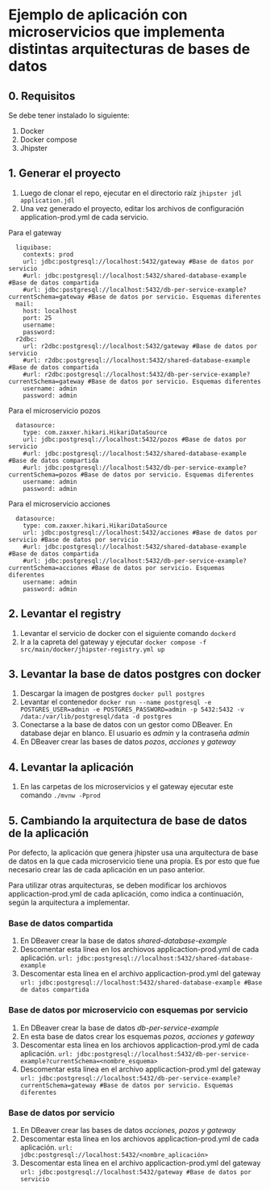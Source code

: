 # Ejemplo de aplicación con microservicios que implementa distintas arquitecturas de bases de datos

## 0. Requisitos
Se debe tener instalado lo siguiente:
1. Docker
2. Docker compose
3. Jhipster

## 1. Generar el proyecto
1. Luego de clonar el repo, ejecutar en el directorio raíz 
`jhipster jdl application.jdl`
2. Una vez generado el proyecto, editar los archivos de configuración application-prod.yml de cada servicio.

Para el gateway
```
  liquibase:
    contexts: prod
    url: jdbc:postgresql://localhost:5432/gateway #Base de datos por servicio
    #url: jdbc:postgresql://localhost:5432/shared-database-example #Base de datos compartida
    #url: jdbc:postgresql://localhost:5432/db-per-service-example?currentSchema=gateway #Base de datos por servicio. Esquemas diferentes
  mail:
    host: localhost
    port: 25
    username:
    password:
  r2dbc:
    url: r2dbc:postgresql://localhost:5432/gateway #Base de datos por servicio
    #url: r2dbc:postgresql://localhost:5432/shared-database-example #Base de datos compartida
    #url: r2dbc:postgresql://localhost:5432/db-per-service-example?currentSchema=gateway #Base de datos por servicio. Esquemas diferentes
    username: admin
    password: admin
```

Para el microservicio pozos
```
  datasource:
    type: com.zaxxer.hikari.HikariDataSource
    url: jdbc:postgresql://localhost:5432/pozos #Base de datos por servicio
    #url: jdbc:postgresql://localhost:5432/shared-database-example #Base de datos compartida
    #url: jdbc:postgresql://localhost:5432/db-per-service-example?currentSchema=pozos #Base de datos por servicio. Esquemas diferentes
    username: admin
    password: admin
```

Para el microservicio acciones
```
  datasource:
    type: com.zaxxer.hikari.HikariDataSource
    url: jdbc:postgresql://localhost:5432/acciones #Base de datos por servicio #Base de datos por servicio
    #url: jdbc:postgresql://localhost:5432/shared-database-example #Base de datos compartida    
    #url: jdbc:postgresql://localhost:5432/db-per-service-example?currentSchema=acciones #Base de datos por servicio. Esquemas diferentes
    username: admin
    password: admin
```

## 2. Levantar el registry
1. Levantar el servicio de docker con el siguiente comando 
`dockerd`
2. Ir a la capreta del gateway y ejecutar
`docker compose -f src/main/docker/jhipster-registry.yml up`


## 3. Levantar la base de datos postgres con docker
1. Descargar la imagen de postgres
`docker pull postgres`
2. Levantar el contenedor
`docker run --name postgresql -e POSTGRES_USER=admin -e POSTGRES_PASSWORD=admin -p 5432:5432 -v /data:/var/lib/postgresql/data -d postgres`
3. Conectarse a la base de datos con un gestor como DBeaver. En database dejar en blanco. El usuario es *admin* y la contraseña *admin*
4. En DBeaver crear las bases de datos *pozos*, *acciones* y *gateway*

## 4. Levantar la aplicación
1. En las carpetas de los microservicios y el gateway ejecutar este comando
`./mvnw -Pprod`
## 5. Cambiando la arquitectura de base de datos de la aplicación
Por defecto, la aplicación que genera jhipster usa una arquitectura de base de datos en la que cada microservicio tiene una propia. Es por esto que fue necesario crear las de cada aplicación en un paso anterior.

Para utilizar otras arquitecturas, se deben modificar los archiovos applicaction-prod.yml de cada aplicación, como indica a continuación, según la arquitectura a implementar. 

### Base de datos compartida
1. En DBeaver crear la base de datos *shared-database-example*
2. Descomentar esta línea en los archiovos applicaction-prod.yml de cada aplicación.
`url: jdbc:postgresql://localhost:5432/shared-database-example`
3. Descomentar esta línea en el archivo applicaction-prod.yml del gateway
`url: jdbc:postgresql://localhost:5432/shared-database-example #Base de datos compartida`

### Base de datos por microservicio con esquemas por servicio
1. En DBeaver crear la base de datos *db-per-service-example*
2. En esta base de datos crear los esquemas *pozos, acciones y gateway*
3. Descomentar esta línea en los archiovos applicaction-prod.yml de cada aplicación.
`url: jdbc:postgresql://localhost:5432/db-per-service-example?currentSchema=<nombre_esquema>`
4. Descomentar esta línea en el archivo applicaction-prod.yml del gateway
`url: jdbc:postgresql://localhost:5432/db-per-service-example?currentSchema=gateway #Base de datos por servicio. Esquemas diferentes`

### Base de datos por servicio
1. En DBeaver crear las bases de datos *acciones, pozos y gateway*
2. Descomentar esta línea en los archiovos applicaction-prod.yml de cada aplicación.
`url: jdbc:postgresql://localhost:5432/<nombre_aplicación>`
3. Descomentar esta línea en el archivo applicaction-prod.yml del gateway
`url: jdbc:postgresql://localhost:5432/gateway #Base de datos por servicio`
